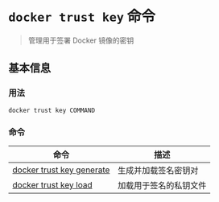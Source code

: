 # `docker trust key` 命令

> 管理用于签署 Docker 镜像的密钥

## 基本信息

### 用法

```
docker trust key COMMAND
```

### 命令

| 命令 | 描述 |
| ------------- | ------------- |
| [docker trust key generate](https://docs.docker.com/engine/reference/commandline/trust_key_generate/) | 生成并加载签名密钥对 |
| [docker trust key load](https://docs.docker.com/engine/reference/commandline/trust_key_load/) | 加载用于签名的私钥文件 |
